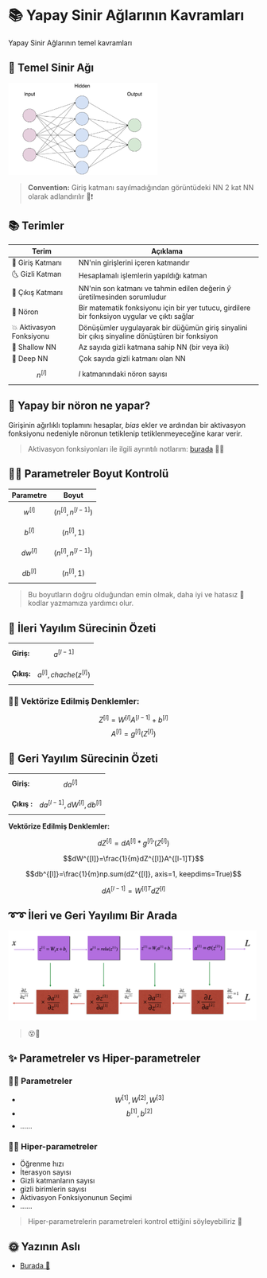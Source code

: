 # 📚 Yapay Sinir Ağlarının Kavramları

Yapay Sinir Ağlarının temel kavramları

## 🍭 Temel Sinir Ağı

<img src="../res/BasicANN.png" width="300"  />

> **Convention:** Giriş katmanı sayılmadığından görüntüdeki NN 2 kat NN olarak adlandırılır 📢❗

## 📚 Terimler

| Terim            | Açıklama      |
| ---------------  |---------------|
| 🌚 Giriş Katmanı    | NN'nin girişlerini içeren katmandır |
| 🌜 Gizli Katman     | Hesaplamalı işlemlerin yapıldığı katman |
| 🌝 Çıkış Katmanı    | NN'nin son katmanı ve tahmin edilen değerin _ŷ_ üretilmesinden sorumludur |
| 🧠 Nöron            | Bir matematik fonksiyonu için bir yer tutucu, girdilere bir fonksiyon uygular ve çıktı sağlar |
| 💥 Aktivasyon Fonksiyonu | Dönüşümler uygulayarak bir düğümün giriş sinyalini bir çıkış sinyaline dönüştüren bir fonksiyon |
| 👶 Shallow NN       | Az sayıda gizli katmana sahip NN (bir veya iki)  |
| 💪 Deep NN          | Çok sayıda gizli katmanı olan NN |
| $$n^{[l]}$$  | _l_ katmanındaki nöron sayısı |


## 🧠 Yapay bir nöron ne yapar?
Girişinin ağırlıklı toplamını hesaplar, _bias_ ekler ve ardından bir aktivasyon fonksiyonu nedeniyle nöronun tetiklenip tetiklenmeyeceğine karar verir.
> Aktivasyon fonksiyonları ile ilgili ayrıntılı notlarım: [burada](./3-AktivasyonFonksiyonları.md) 👩‍🏫

## 👩‍🔧 Parametreler Boyut Kontrolü

| Parametre        | Boyut     |
| ---------------  |---------------|
| $$w^{[l]}$$        |  $$(n^{[l]},n^{[l-1]})$$ |
| $$b^{[l]}$$        |  $$(n^{[l]},1)$$ |
| $$dw^{[l]}$$       |  $$(n^{[l]},n^{[l-1]})$$ |
| $$db^{[l]}$$       |  $$(n^{[l]},1)$$ |


> Bu boyutların doğru olduğundan emin olmak, daha iyi ve hatasız 🐛 kodlar yazmamıza yardımcı olur.

## 🎈 İleri Yayılım Sürecinin Özeti

|                  |                 |
| ---------------- | --------------- |
| **Giriş:**       |  $$a^{[l-1]}$$ |
| **Çıkış:**       |  $$a^{[l]}, chache (z^{[l]})$$ |

### 👩‍🔧 Vektörize Edilmiş Denklemler:

$$Z^{[l]} =W^{[l]}A^{[l-1]}+b^{[l]}$$
$$A^{[l]} = g^{[l]}(Z^{[l]})$$

## 🎈 Geri Yayılım Sürecinin Özeti

|                  |                 |
| ---------------- | --------------- |
| **Giriş:**       |  $$da^{[l]}$$ |
| **Çıkış :**      | $$da^{[l-1]}, dW^{[l]}, db^{[l]}$$ |

**Vektörize Edilmiş Denklemler:**

$$dZ^{[l]}=dA^{[l]} * {g^{[l]}}'(Z^{[l]})$$

$$dW^{[l]}=\frac{1}{m}dZ^{[l]}A^{[l-1]T}$$

$$db^{[l]}=\frac{1}{m}np.sum(dZ^{[l]}, axis=1, keepdims=True)$$

$$dA^{[l-1]}=W^{[l]T}dZ^{[l]}$$

## ➰➰ İleri ve Geri Yayılımı Bir Arada

<img src="../res/ForBackSummary.png" width="500"  />

> 😵🤕

## ✨ Parametreler vs Hiper-parametreler

### 👩‍🏫 Parametreler
* $$W^{[1]}, W^{[2]}, W^{[3]}$$
* $$b^{[1]}, b^{[2]}$$
* ......

### 👩‍🔧 Hiper-parametreler

* Öğrenme hızı
* İterasyon sayısı
* Gizli katmanların sayısı
* gizli birimlerin sayısı
* Aktivasyon Fonksiyonunun Seçimi 
* ......

> Hiper-parametrelerin parametreleri kontrol ettiğini söyleyebiliriz 🤔

## 🌞 Yazının Aslı
- [Burada 🐾](https://dl.asmaamir.com/0-nnconcepts/3-nnconcepts)